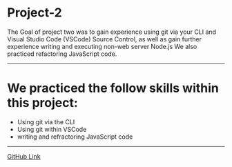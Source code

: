 # Project-2

The Goal of project two was to gain experience using git via your CLI and Visual Studio Code (VSCode) Source Control, as well as gain further experience writing and executing non-web server Node.js We also practiced refactoring JavaScript code.

-----------------------------------------------------------------------------------------------------------------------------------------------------------

# We practiced the follow skills within this project:

- Using git via the CLI 
- Using git within VSCode
- writing and refractoring JavaScript code

-----------------------------------------------------------------------------------------------------------------------------------------------------------
[GitHub Link](https://github.com/UofOalexfort/Project-2)


